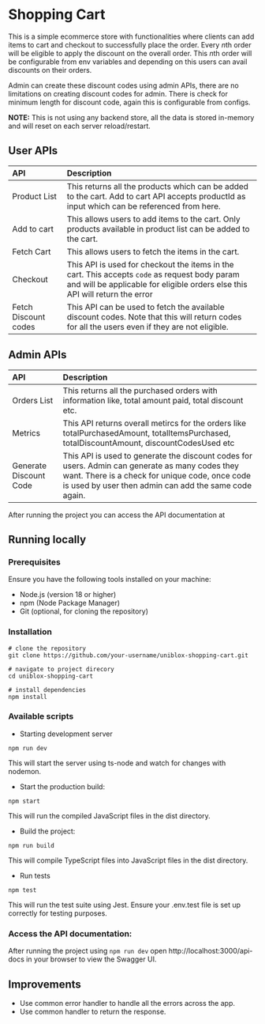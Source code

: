 
# Shopping Cart 

This is a simple ecommerce store with functionalities where clients can add items to cart and checkout to successfully place the order. Every *n*th order will be eligible to apply the discount on the overall order. This *n*th order will be configurable from env variables and depending on this users can avail discounts on their orders. 

Admin can create these discount codes using admin APIs, there are no limitations on creating discount codes for admin. There is check for minimum length for discount code, again this is configurable from configs. 

**NOTE:** This is not using any backend store, all the data is stored in-memory and will reset on each server reload/restart.


## User APIs

| API  | Description |
|:------------- |:-------------|
| Product List     | This returns all the products which can be added to the cart. Add to cart API accepts productId as input which can be referenced from here.    |
| Add to cart      | This allows users to add items to the cart. Only products available in product list can be added to the cart.     |
|  Fetch Cart      | This allows users to fetch the items in the cart.      |
| Checkout          | This API is used for checkout the items in the cart. This accepts `code` as request body param and will be applicable for eligible orders else this API will return the error |
| Fetch Discount codes | This API can be used to fetch the available discount codes. Note that this will return codes for all the users even if they are not eligible. |

## Admin APIs 

| API  | Description |
|:------------- |:-------------|
| Orders List     | This returns all the purchased orders with information like, total amount paid, total discount etc.    |
| Metrics      | This API returns overall metircs for the orders like totalPurchasedAmount, totalItemsPurchased, totalDiscountAmount, discountCodesUsed etc     |
|  Generate Discount Code      | This API is used to generate the discount codes for users. Admin can generate as many codes they want. There is a check for unique code, once code is used by user then admin can add the same code again.      |


After running the project you can access the API documentation at 


## Running locally 

### Prerequisites
Ensure you have the following tools installed on your machine:

 - Node.js (version 18 or higher)
 - npm (Node Package Manager)
 - Git (optional, for cloning the repository)
 
### Installation 

```
# clone the repository
git clone https://github.com/your-username/uniblox-shopping-cart.git

# navigate to project direcory 
cd uniblox-shopping-cart

# install dependencies
npm install

```

### Available scripts

* Starting development server

```
npm run dev 
```
This will start the server using ts-node and watch for changes with nodemon.

* Start the production build:
```
npm start
```

This will run the compiled JavaScript files in the dist directory.

* Build the project:
```
npm run build
```

This will compile TypeScript files into JavaScript files in the dist directory.

* Run tests
```
npm test
```

This will run the test suite using Jest. Ensure your .env.test file is set up correctly for testing purposes.

### Access the API documentation:

After running the project using `npm run dev` open http://localhost:3000/api-docs in your browser to view the Swagger UI.


## Improvements

* Use common error handler to handle all the errors across the app.
* Use common handler to return the response. 